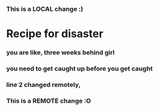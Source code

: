 ### This is a LOCAL change :)
# Recipe for disaster
### you are like, three weeks behind girl
### you need to get caught up before you get caught
### line 2 changed remotely,
### This is a REMOTE change :O
